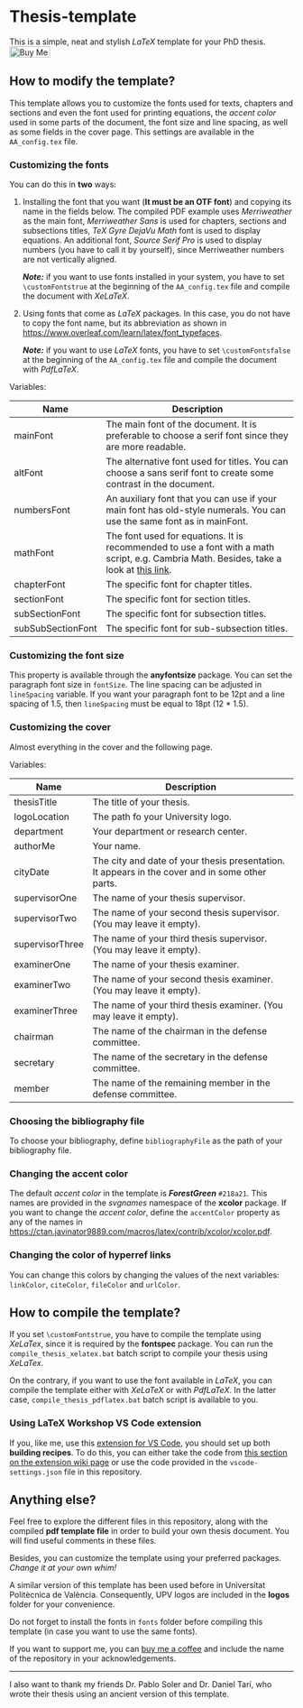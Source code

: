 # Thesis-template 

This is a simple, neat and stylish _LaTeX_ template for your PhD thesis. <a href="https://www.buymeacoffee.com/victoraunon" target="_blank"><img  height="40px" src="https://cdn.buymeacoffee.com/buttons/v2/default-blue.png" alt="Buy Me A Coffee" style="height: 20px !important;width: 72px !important;" ></a>

## How to modify the template?

This template allows you to customize the fonts used for texts, chapters and sections and even the font used for printing equations, the _accent color_ used in some parts of the document, the font size and line spacing, as well as some fields in the cover page. This settings are available in the `AA_config.tex` file.

### Customizing the fonts
You can do this in **two** ways:

1. Installing the font that you want (**It must be an OTF font**) and copying its name in the fields below. The compiled PDF example uses _Merriweather_ as the main font, _Merriweather Sans_ is used for chapters, sections and subsections titles, _TeX Gyre DejaVu Math_  font is used to display equations. An additional font, _Source Serif Pro_ is used to display numbers (you have to call it by yourself), since Merriweather numbers are not vertically aligned.

    _**Note:**_ if you want to use fonts installed in your system, you have to set `\customFontstrue` at the beginning of the `AA_config.tex` file and compile the document with _XeLaTeX_.

2. Using fonts that come as _LaTeX_ packages. In this case, you do not have to copy the font name, but its abbreviation as shown in https://www.overleaf.com/learn/latex/font_typefaces.

    _**Note:**_ if you want to use _LaTeX_ fonts, you have to set `\customFontsfalse` at the beginning of the `AA_config.tex` file and compile the document with _PdfLaTeX_.

Variables:

Name | Description
---- | -----------
mainFont | The main font of the document. It is preferable to choose a serif font since they are more readable.
altFont | The alternative font used for titles. You can choose a sans serif font to create some contrast in the document.
numbersFont | An auxiliary font that you can use if your main font has old-style numerals. You can use the same font as in mainFont.
mathFont | The font used for equations. It is recommended to use a font with a math script, e.g. Cambria Math. Besides, take a look at [this link](https://tex.stackexchange.com/questions/425098/which-opentype-math-fonts-are-available).
chapterFont | The specific font for chapter titles.
sectionFont | The specific font for section titles.
subSectionFont | The specific font for subsection titles.
subSubSectionFont | The specific font for sub-subsection titles.

### Customizing the font size

This property is available through the **anyfontsize** package. You can set the paragraph font size in `fontSize`. The line spacing can be adjusted in `lineSpacing` variable. If you want your paragraph font to be 12pt and a line spacing of 1.5, then `lineSpacing` must be equal to 18pt (12 * 1.5).

### Customizing the cover

Almost everything in the cover and the following page.

Variables:

Name | Description
---- | -----------
thesisTitle | The title of your thesis.
logoLocation | The path fo your University logo.
department | Your department or research center.
authorMe | Your name.
cityDate | The city and date of your thesis presentation. It appears in the cover and in some other parts.
supervisorOne | The name of your thesis supervisor.
supervisorTwo | The name of your second thesis supervisor. (You may leave it empty).
supervisorThree | The name of your third thesis supervisor. (You may leave it empty).
examinerOne | The name of your thesis examiner.
examinerTwo | The name of your second thesis examiner. (You may leave it empty).
examinerThree | The name of your third thesis examiner. (You may leave it empty).
chairman | The name of the chairman in the defense committee.
secretary | The name of the secretary in the defense committee.
member | The name of the remaining member in the defense committee.

### Choosing the bibliography file

To choose your bibliography, define `bibliographyFile` as the path of your bibliography file.

### Changing the accent color

The default _accent color_ in the template is _**ForestGreen**_ `#218a21`. This names are provided in the _svgnames_ namespace of the **xcolor** package. If you want to change the _accent color_, define the `accentColor` property as any of the names in https://ctan.javinator9889.com/macros/latex/contrib/xcolor/xcolor.pdf.

### Changing the color of hyperref links

You can change this colors by changing the values of the next variables: `linkColor`, `citeColor`, `fileColor`  and `urlColor`.


## How to compile the template?

If you set `\customFontstrue`, you have to compile the template using _XeLaTex_, since it is required by the **fontspec** package. You can run the `compile_thesis_xelatex.bat` batch script to compile your thesis using _XeLaTex_.

On the contrary, if you want to use the font available in _LaTeX_, you can compile the template either with _XeLaTeX_ or with _PdfLaTeX_. In the latter case, `compile_thesis_pdflatex.bat` batch script is available to you.

### Using LaTeX Workshop VS Code extension

If you, like me, use this [extension for VS Code](https://github.com/James-Yu/LaTeX-Workshop), you should set up both **building recipes**. To do this, you can either take the code from [this section on the extension wiki page](https://github.com/James-Yu/LaTeX-Workshop/wiki/Compile#latex-recipes) or use the code provided in the `vscode-settings.json` file in this repository.

## Anything else?

Feel free to explore the different files in this repository, along with the compiled **pdf template file** in order to build your own thesis document. You will find useful comments in these files.

Besides, you can customize the template using your preferred packages. _Change it at your own whim!_

A similar version of this template has been used before in Universitat Politècnica de València. Consequently, UPV logos are included in the **logos** folder for your convenience.

Do not forget to install the fonts in `fonts` folder before compiling this template (in case you want to use the same fonts).

If you want to support me, you can [buy me a coffee](https://www.buymeacoffee.com/victoraunon) and include the name of the repository in your acknowledgements.

---

I also want to thank my friends Dr. Pablo Soler and Dr. Daniel Tarí, who wrote their thesis using an ancient version of this template.
